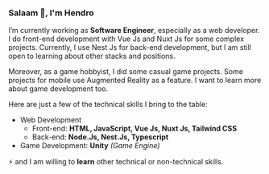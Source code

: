 ### Salaam 👋, I'm Hendro

I’m currently working as **Software Engineer**, especially as a web developer. I do front-end development with Vue Js and Nuxt Js for some complex projects. Currently, I use Nest Js for back-end development, but I am still open to learning about other stacks and positions.

Moreover, as a game hobbyist, I did some casual game projects. Some projects for mobile use Augmented Reality as a feature. I want to learn more about game development too.

Here are just a few of the technical skills I bring to the table:
- Web Development
  - Front-end: **HTML, JavaScript, Vue Js, Nuxt Js, Tailwind CSS**
  - Back-end: **Node.Js, Nest.Js, Typescript**
- Game Development: **Unity** *(Game Engine)*

⚡ and I am willing to **learn** other technical or non-technical skills.


<!--
📫 Please feel free to reach out to me via email or [@ndroTB](https://twitter.com/ndroTB) if you're interested in working together or would like to get to know me more!

**ndro/ndro** is a ✨ _special_ ✨ repository because its `README.md` (this file) appears on your GitHub profile.

Here are some ideas to get you started:

- 🔭 I’m currently working on ...
- 🌱 I’m currently learning ...
- 👯 I’m looking to collaborate on ...
- 🤔 I’m looking for help with ...
- 💬 Ask me about ...
- 📫 How to reach me: ...
- 😄 Pronouns: ...
- ⚡ Fun fact: ...
-->
